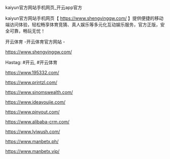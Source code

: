 kaiyun官方网站手机网页_开云app官方

kaiyun官方网站手机网页【 https://www.shengyinggw.com/ 】提供便捷的移动端访问体验，轻松畅享体育竞猜、真人娱乐等多元化互动娱乐服务，官方正版，安全可靠，畅玩无忧！

开云体育 -开云体育官方网站 -

https://www.shengyinggw.com/

Hastag: #开云, #开云体育

https://www.195332.com/

https://www.printzl.com/

https://www.sinomswealth.com/

https://www.ideayoujie.com/

https://www.pinyout.com/

https://www.alibaba-crm.com/

https://www.lyiwush.com/

https://www.manbetx.ph/

https://www.manbetx.vip/
